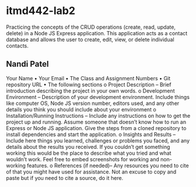 # itmd442-lab2
Practicing the concepts of the CRUD operations (create, read, update, delete) in a Node JS Express application. This application acts as a contact database and allows the user to create, edit, view, or delete individual contacts.

## Nandi Patel
Your Name
• Your Email
• The Class and Assignment Numbers
• Git repository URL
• The following sections
o Project Description – Brief introduction describing the project in your own words.
o Development Environment – Description of your development environment. Include things like computer OS, Node JS version number, editors used, and any other details you think you should include about your environment
o Installation/Running Instructions – Include any instructions on how to get the project up and running. Assume someone that doesn’t know how to run an Express or Node JS application. Give the steps from a cloned repository to install dependencies and start the application.
o Insights and Results – Include here things you learned, challenges or problems you faced, and any details about the results you received. If you couldn’t get something working this would be the place to describe what you tried and what wouldn’t work. Feel free to embed screenshots for working and non-working features.
o References (if needed)– Any resources you need to cite of that you might have used for assistance. Not an excuse to copy and paste but if you need to cite a source, do it here.
